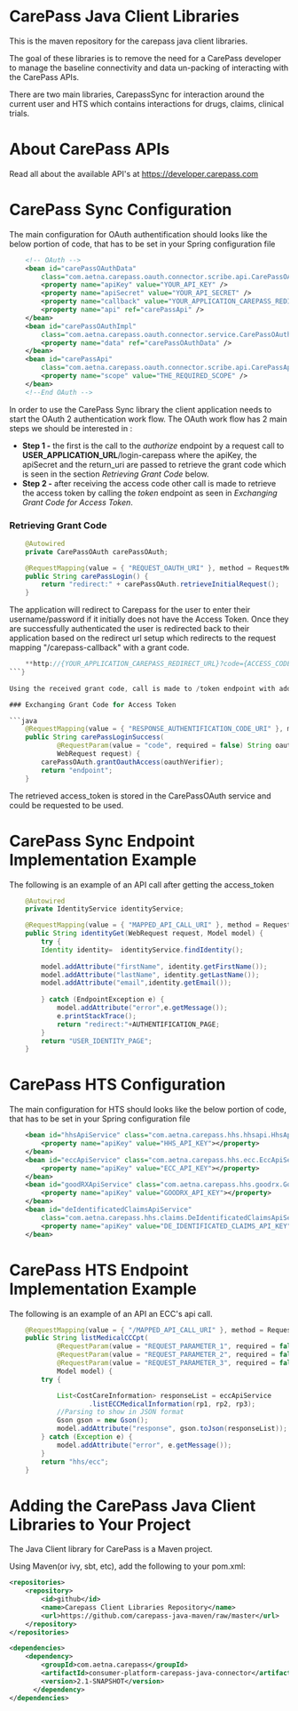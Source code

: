 CarePass Java Client Libraries
====================================

This is the maven repository for the carepass java client libraries.

The goal of these libraries is to remove the need for a CarePass developer to manage the baseline connectivity and data un-packing of interacting with the CarePass APIs.

There are two main libraries, CarepassSync for interaction around the current user and HTS which contains interactions for drugs, claims, clinical trials.

About CarePass APIs
===================
Read all about the available API's at https://developer.carepass.com

CarePass Sync Configuration
===========================

The main configuration for OAuth authentification should looks like the below portion of code, that has to be set in your Spring configuration file

```xml
	<!-- OAuth -->
	<bean id="carePassOAuthData"
		class="com.aetna.carepass.oauth.connector.scribe.api.CarePassOAuthData">
		<property name="apiKey" value="YOUR_API_KEY" />
		<property name="apiSecret" value="YOUR_API_SECRET" />
		<property name="callback" value="YOUR_APPLICATION_CAREPASS_REDIRECT_URL" />
		<property name="api" ref="carePassApi" />
	</bean>
	<bean id="carePassOAuthImpl"
		class="com.aetna.carepass.oauth.connector.service.CarePassOAuthImpl">
		<property name="data" ref="carePassOAuthData" />
	</bean>
	<bean id="carePassApi"
		class="com.aetna.carepass.oauth.connector.scribe.api.CarePassApi">
		<property name="scope" value="THE_REQUIRED_SCOPE" />
	</bean>
	<!--End OAuth -->
```

In order to use the CarePass Sync library the client application needs to start the OAuth 2 authentication work flow. The OAuth work flow has 2 main steps
we should be interested in :
- **Step 1 -** the first is the call to the *authorize* endpoint  by a request call to **USER_APPLICATION_URL**/login-carepass where the apiKey, the apiSecret and the return_uri are passed to retrieve the grant code which is seen in the section *Retrieving Grant Code* below.
- **Step 2 -** after receiving the access code other call is made to retrieve the access token by calling the *token* endpoint as seen in *Exchanging Grant Code for Access Token*.
	
### Retrieving Grant Code

```java
	@Autowired
	private CarePassOAuth carePassOAuth;

	@RequestMapping(value = { "REQUEST_OAUTH_URI" }, method = RequestMethod.GET)
	public String carePassLogin() {
		return "redirect:" + carePassOAuth.retrieveInitialRequest();
	}
```
	  	
The application will redirect to Carepass for the user to enter their username/password if it initially does not have the Access Token. Once they are successfully 
authenticated the user is redirected back to their application based on the redirect url setup which redirects to the request mapping "/carepass-callback" with a grant code.
  	  	  	
```java
	**http://{YOUR_APPLICATION_CAREPASS_REDIRECT_URL}?code={ACCESS_CODE}**
```}
	
Using the received grant code, call is made to /token endpoint with additional parameters as seen below

### Exchanging Grant Code for Access Token

```java
    @RequestMapping(value = { "RESPONSE_AUTHENTIFICATION_CODE_URI" }, method = RequestMethod.GET)
	public String carePassLoginSuccess(
			@RequestParam(value = "code", required = false) String oauthVerifier,
			WebRequest request) {
		carePassOAuth.grantOauthAccess(oauthVerifier);
		return "endpoint";
	}
```
				
The retrieved access_token is stored in the CarePassOAuth service and could be requested to be used. 

CarePass Sync Endpoint Implementation Example
=============================================

The following is an example of an API call after getting the access_token 

```java
	@Autowired
	private IdentityService identityService;

	@RequestMapping(value = { "MAPPED_API_CALL_URI" }, method = RequestMethod.GET)
	public String identityGet(WebRequest request, Model model) {
		try {
		Identity identity=	identityService.findIdentity();
		
		model.addAttribute("firstName", identity.getFirstName());
		model.addAttribute("lastName", identity.getLastName());
		model.addAttribute("email",identity.getEmail());
		
		} catch (EndpointException e) {			
			model.addAttribute("error",e.getMessage());
			e.printStackTrace();
			return "redirect:"+AUTHENTIFICATION_PAGE;
		}
		return "USER_IDENTITY_PAGE";
	}
```
	
CarePass HTS Configuration
===========================

The main configuration for HTS should looks like the below portion of code, that has to be set in your Spring configuration file

```xml
	<bean id="hhsApiService" class="com.aetna.carepass.hhs.hhsapi.HhsApiServiceImpl">
		<property name="apiKey" value="HHS_API_KEY"></property>
	</bean>
	<bean id="eccApiService" class="com.aetna.carepass.hhs.ecc.EccApiServiceImpl">
		<property name="apiKey" value="ECC_API_KEY"></property>
	</bean>
	<bean id="goodRXApiService" class="com.aetna.carepass.hhs.goodrx.GoodRXApiServiceImpl">
		<property name="apiKey" value="GOODRX_API_KEY"></property>
	</bean>
	<bean id="deIdentificatedClaimsApiService"
		class="com.aetna.carepass.hhs.claims.DeIdentificatedClaimsApiServiceImpl">
		<property name="apiKey" value="DE_IDENTIFICATED_CLAIMS_API_KEY"></property>
	</bean>
```

CarePass HTS Endpoint Implementation Example
=============================================

The following is an example of an API an ECC's api call. 

```java
	@RequestMapping(value = { "/MAPPED_API_CALL_URI" }, method = RequestMethod.GET)
	public String listMedicalCCCpt(
			@RequestParam(value = "REQUEST_PARAMETER_1", required = false) String rp1,
			@RequestParam(value = "REQUEST_PARAMETER_2", required = false) String rp2,
			@RequestParam(value = "REQUEST_PARAMETER_3", required = false) String rp3,
			Model model) {
		try {

			List<CostCareInformation> responseList = eccApiService
					.listECCMedicalInformation(rp1, rp2, rp3);
			//Parsing to show in JSON format
			Gson gson = new Gson();
			model.addAttribute("response", gson.toJson(responseList));
		} catch (Exception e) {
			model.addAttribute("error", e.getMessage());
		}
		return "hhs/ecc";
	}
```	
	
Adding the CarePass Java Client Libraries to Your Project
========================================================

The Java Client library for CarePass is a Maven project.


Using Maven(or ivy, sbt, etc), add the following to your pom.xml:
```xml
<repositories>
	<repository>
		<id>github</id>
		<name>Carepass Client Libraries Repository</name>
		<url>https://github.com/carepass-java-maven/raw/master</url>
	</repository>
</repositories>

<dependencies>
	<dependency>
		<groupId>com.aetna.carepass</groupId>
		<artifactId>consumer-platform-carepass-java-connector</artifactId>
		<version>2.1-SNAPSHOT</version>
	  </dependency>
</dependencies>
```
